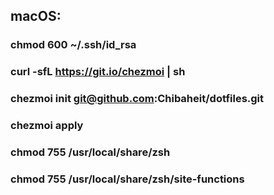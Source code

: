 ## macOS:

### chmod 600 ~/.ssh/id_rsa

### curl -sfL https://git.io/chezmoi | sh

### chezmoi init git@github.com:Chibaheit/dotfiles.git

### chezmoi apply

### chmod 755 /usr/local/share/zsh

### chmod 755 /usr/local/share/zsh/site-functions
